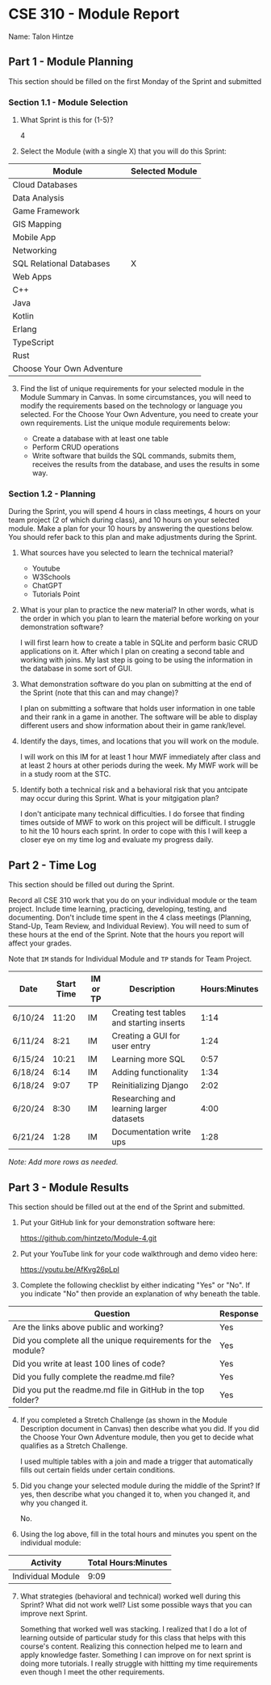 # CSE 310 - Module Report

Name: Talon Hintze

## Part 1 - Module Planning

This section should be filled on the first Monday of the Sprint and submitted

### Section 1.1 - Module Selection

1. What Sprint is this for (1-5)?

    4

2. Select the Module (with a single X) that you will do this Sprint:

|Module                   |Selected Module|
|-------------------------|---------------|
|Cloud Databases          |               |
|Data Analysis            |               |
|Game Framework           |               |
|GIS Mapping              |               |
|Mobile App               |               |
|Networking               |               |
|SQL Relational Databases |      X        |
|Web Apps                 |               |
|C++                      |               |
|Java                     |               |
|Kotlin                   |               |
|Erlang                   |               |
|TypeScript               |               |
|Rust                     |               |
|Choose Your Own Adventure|               |

3. Find the list of unique requirements for your selected module in the Module Summary in Canvas.  In some circumstances, you will need to modify the requirements based on the technology or language you selected.  For the Choose Your Own Adventure, you need to create your own requirements.  List the unique module requirements below:

    * Create a database with at least one table
    * Perform CRUD operations
    * Write software that builds the SQL commands, submits them, receives the results from the database, and uses the results in some way.

### Section 1.2 - Planning

During the Sprint, you will spend 4 hours in class meetings, 4 hours on your team project (2 of which during class), and 10 hours on your selected module.  Make a plan for your 10 hours by answering the questions below.  You should refer back to this plan and make adjustments during the Sprint.

1. What sources have you selected to learn the technical material?

    * Youtube
    * W3Schools
    * ChatGPT
    * Tutorials Point

2. What is your plan to practice the new material?  In other words, what is the order in which you plan to learn the material before working on your demonstration software?

    I will first learn how to create a table in SQLite and perform basic CRUD applications on it. After which I plan on creating a second table and working with joins. My last step is going to be using the information in the database in some sort of GUI.

3. What demonstration software do you plan on submitting at the end of the Sprint (note that this can and may change)?

    I plan on submitting a software that holds user information in one table and their rank in a game in another. The software will be able to display different users and show information about their in game rank/level.

4. Identify the days, times, and locations that you will work on the module.

    I will work on this IM for at least 1 hour MWF immediately after class and at least 2 hours at other periods during the week. My MWF work will be in a study room at the STC.

5. Identify both a technical risk and a behavioral risk that you antcipate may occur during this Sprint.  What is your mitgigation plan?

    I don't anticipate many technical difficulties. I do forsee that finding times outside of MWF to work on this project will be difficult. I struggle to hit the 10 hours each sprint. In order to cope with this I will keep a closer eye on my time log and evaluate my progress daily.


## Part 2 - Time Log

This section should be filled out during the Sprint. 

Record all CSE 310 work that you do on your individual module or the team project.  Include time learning, practicing, developing, testing, and documenting.  Don't include time spent in the 4 class meetings (Planning, Stand-Up, Team Review, and Individual Review).  You will need to sum of these hours at the end of the Sprint. Note that the hours you report will affect your grades.

Note that `IM` stands for Individual Module and `TP` stands for Team Project.  

|Date      |Start Time|IM or TP|Description                                 |Hours:Minutes|
|----------|----------|--------|--------------------------------------------|-------------|
| 6/10/24  |  11:20   |  IM    | Creating test tables and starting inserts  |    1:14     |
| 6/11/24  |  8:21    |  IM    | Creating a GUI for user entry              |    1:24     |
| 6/15/24  |  10:21   |  IM    | Learning more SQL                          |    0:57     |
| 6/18/24  |  6:14    |  IM    | Adding functionality                       |    1:34     |
| 6/18/24  |  9:07    |  TP    | Reinitializing Django                      |    2:02     |
| 6/20/24  |  8:30    |  IM    | Researching and learning larger datasets   |    4:00     |
| 6/21/24  |  1:28    |  IM    | Documentation write ups                    |    1:28     |

_Note: Add more rows as needed._


## Part 3 - Module Results

This section should be filled out at the end of the Sprint and submitted.

1. Put your GitHub link for your demonstration software here: 

    https://github.com/hintzeto/Module-4.git

2. Put your YouTube link for your code walkthrough and demo video here:

    https://youtu.be/AfKvg26pLpI

3. Complete the following checklist by either indicating "Yes" or "No". If you indicate "No" then provide an explanation of why beneath the table.

|Question                                                    |Response|
|------------------------------------------------------------|--------|
|Are the links above public and working?                     |   Yes  |
|Did you complete all the unique requirements for the module?|   Yes  |
|Did you write at least 100 lines of code?                   |   Yes  |
|Did you fully complete the readme.md file?                  |   Yes  |
|Did you put the readme.md file in GitHub in the top folder? |   Yes  |

4. If you completed a Stretch Challenge (as shown in the Module Description document in Canvas) then describe what you did.  If you did the Choose Your Own Adventure module, then you get to decide what qualifies as a Stretch Challenge.

    I used multiple tables with a join and made a trigger that automatically fills out certain fields under certain conditions.

5. Did you change your selected module during the middle of the Sprint?  If yes, then describe what you changed it to, when you changed it, and why you changed it.

    No.

6. Using the log above, fill in the total hours and minutes you spent on the individual module:

|Activity         |Total Hours:Minutes|
|-----------------|-------------------|
|Individual Module|      9:09         |

7. What strategies (behavioral and technical) worked well during this Sprint?  What did not work well?  List some possible ways that you can improve next Sprint.

    Something that worked well was stacking. I realized that I do a lot of learning outside of particular study for this class that helps with this course's content. Realizing this connection helped me to learn and apply knowledge faster. Something I can improve on for next sprint is doing more tutorials. I really struggle with hittting my time requirements even though I meet the other requirements.